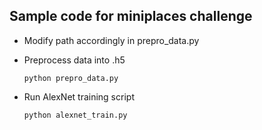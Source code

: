 ## Sample code for miniplaces challenge

- Modify path accordingly in prepro_data.py
- Preprocess data into .h5

      python prepro_data.py
      
- Run AlexNet training script

      python alexnet_train.py
